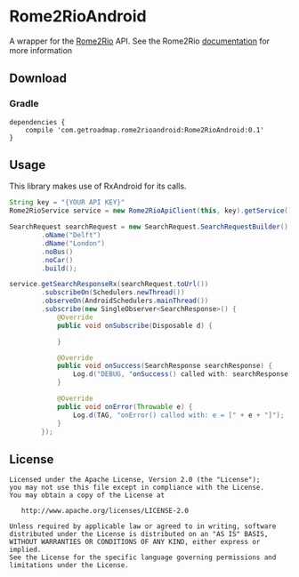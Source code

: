 # Rome2RioAndroid
A wrapper for the [Rome2Rio](https://www.rome2rio.com/) API. See the Rome2Rio [documentation](https://www.rome2rio.com/documentation/1-4/search/) for more information


## Download
### Gradle
```
dependencies {
    compile 'com.getroadmap.rome2rioandroid:Rome2RioAndroid:0.1'
}
```

## Usage

This library makes use of RxAndroid for its calls.

```java
String key = "{YOUR API KEY}"
Rome2RioService service = new Rome2RioApiClient(this, key).getService();

SearchRequest searchRequest = new SearchRequest.SearchRequestBuilder()
        .oName("Delft")
        .dName("London")
        .noBus()
        .noCar()
        .build();

service.getSearchResponseRx(searchRequest.toUrl())
        .subscribeOn(Schedulers.newThread())
        .observeOn(AndroidSchedulers.mainThread())
        .subscribe(new SingleObserver<SearchResponse>() {
            @Override
            public void onSubscribe(Disposable d) {

            }

            @Override
            public void onSuccess(SearchResponse searchResponse) {
                Log.d("DEBUG, "onSuccess() called with: searchResponse = [" + searchResponse.toString + "]");
            }

            @Override
            public void onError(Throwable e) {
                Log.d(TAG, "onError() called with: e = [" + e + "]");
            }
        });
```
## License

    Licensed under the Apache License, Version 2.0 (the "License");
    you may not use this file except in compliance with the License.
    You may obtain a copy of the License at

       http://www.apache.org/licenses/LICENSE-2.0

    Unless required by applicable law or agreed to in writing, software
    distributed under the License is distributed on an "AS IS" BASIS,
    WITHOUT WARRANTIES OR CONDITIONS OF ANY KIND, either express or implied.
    See the License for the specific language governing permissions and
    limitations under the License.

